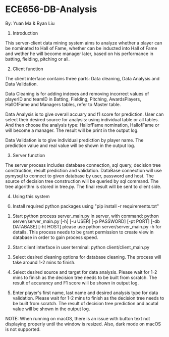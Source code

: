 # ECE656-DB-Analysis

By: Yuan Ma & Ryan Liu

1. Introduction

This server-client data mining system aims to analyze whether a player can be nominated to Hall of Fame, whether can be inducted into Hall of Fame and wether he will become manager later, based on his performance in batting, fielding, pitching or all. 

2. Client function

The client interface contains three parts: Data cleaning, Data Analysis and Data Validation. 

Data Cleaning is for adding indexes and removing incorrect values of playerID and teamID in Batting, Fielding, Pitching, AwardsPlayers, HallOfFame and Managers tables, refer to Master table. 

Data Analysis is to give overall accuary and f1 score for prediction. User can select their desired source for analysis: using individual table or all tables. And then choose the analysis type: HallofFame nomination, HallofFame or will become a manager. The result will be print in the output log. 

Data Validation is to give individual prediction by player name. The prediction value and real value will be shown in the output log.

3. Server function

The server process includes database connection, sql query, decision tree construction, result prediction and validation. DataBase connection will use pymysql to connect to given database by user, password and host. The source of decision tree construction will be queried by sql command. The tree algorithm is stored in tree.py. The final result will be sent to client side.

4. Using this system

0) Install required python packages using "pip install -r requirements.txt"

1) Start python process server_main.py in server, with command:
    python server/server_main.py [-h] [-u USER] [-p PASSWORD] [-pt PORT] [-db DATABASE] [-ht HOST]
    please use python server/server_main.py -h for details. This process needs to be grant permission to create view in database in order to gain process speed. 

2) Start client interface in user terminal:
    python client/client_main.py

3) Select desired cleaning options for database cleaning. The process will take around 1-2 mins to finish.

4) Select desired source and target for data analysis. Please wait for 1-2 mins to finish as the decision tree needs to be built from scratch. The result of accurancy and F1 score will be shown in output log. 

5) Enter player's first name, last name and desired analysis type for data validation. Please wait for 1-2 mins to finish as the decision tree needs to be built from scratch. The result of decision tree prediction and acutal value will be shown in the output log. 


NOTE: When running on macOS, there is an issue with button text not displaying properly until the window is resized. Also, dark mode on macOS is not supported.